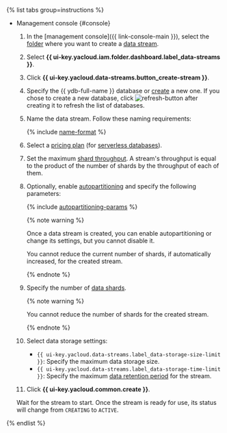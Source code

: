 {% list tabs group=instructions %}

- Management console {#console}

  1. In the [management console]({{ link-console-main }}), select the [folder](../../resource-manager/concepts/resources-hierarchy.md#folder) where you want to create a [data stream](../../data-streams/concepts/glossary.md#stream-concepts).
  1. Select **{{ ui-key.yacloud.iam.folder.dashboard.label_data-streams }}**.
  1. Click **{{ ui-key.yacloud.data-streams.button_create-stream }}**.
  1. Specify the {{ ydb-full-name }} database or [create](../../ydb/quickstart.md#create-db) a new one. If you chose to create a new database, click ![refresh-button](../../_assets/console-icons/arrow-rotate-right.svg) after creating it to refresh the list of databases.
  1. Name the data stream. Follow these naming requirements:

     {% include [name-format](../name-format.md) %}

  1. Select a [pricing plan](../../data-streams/pricing.md) (for [serverless databases](../../ydb/concepts/serverless-and-dedicated.md#serverless)).
  1. Set the maximum [shard throughput](../../data-streams/concepts/glossary.md#shard-thoughput). A stream's throughput is equal to the product of the number of shards by the throughput of each of them.
  1. Optionally, enable [autopartitioning](../../data-streams/concepts/glossary.md#autopartitioning) and specify the following parameters:

     {% include [autopartitioning-params](autopartitioning-params.md) %}

     {% note warning %}

     Once a data stream is created, you can enable autopartitioning or change its settings, but you cannot disable it.

     You cannot reduce the current number of shards, if automatically increased, for the created stream.

     {% endnote %}

  1. Specify the number of [data shards](../../data-streams/concepts/glossary.md#shard).

     {% note warning %}

     You cannot reduce the number of shards for the created stream.

     {% endnote %}

  1. Select data storage settings:

     * `{{ ui-key.yacloud.data-streams.label_data-storage-size-limit }}`: Specify the maximum data storage size.
     * `{{ ui-key.yacloud.data-streams.label_data-storage-time-limit }}`: Specify the maximum [data retention period](../../data-streams/concepts/glossary.md#retention-time) for the stream.

  1. Click **{{ ui-key.yacloud.common.create }}**.

  Wait for the stream to start. Once the stream is ready for use, its status will change from `CREATING` to `ACTIVE`.

{% endlist %}
